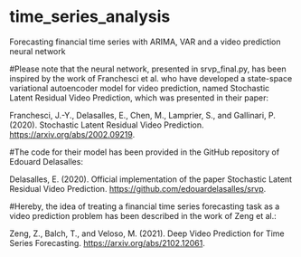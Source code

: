 # time_series_analysis
Forecasting financial time series with ARIMA, VAR and a video prediction neural network

#Please note that the neural network, presented in srvp_final.py, has been inspired by the work of Franchesci et al. who have developed a state-space variational autoencoder model for video prediction, named Stochastic Latent Residual Video Prediction, which was presented in their paper:

Franchesci, J.-Y., Delasalles, E., Chen, M., Lamprier, S., and Gallinari, P. (2020). Stochastic Latent Residual Video Prediction. https://arxiv.org/abs/2002.09219.

#The code for their model has been provided in the GitHub repository of Edouard Delasalles:

Delasalles, E. (2020). Official implementation of the paper Stochastic Latent Residual Video Prediction. https://github.com/edouardelasalles/srvp.

#Hereby, the idea of treating a financial time series forecasting task as a video prediction problem has been described in the work of Zeng et al.:

Zeng, Z., Balch, T., and Veloso, M. (2021). Deep Video Prediction for Time Series Forecasting. https://arxiv.org/abs/2102.12061.
